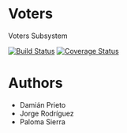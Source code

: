 Voters
======

Voters Subsystem

[![Build Status](https://travis-ci.org/Arquisoft/voters_3b.svg?branch=master)](https://travis-ci.org/Arquisoft/voters_3b)
[![Coverage Status](http://img.shields.io/coveralls/trautonen/coveralls-maven-plugin/master.svg?style=flat-square)](https://coveralls.io/r/trautonen/coveralls-maven-plugin?branch=master)

Authors
=======
* Damián Prieto
* Jorge Rodríguez
* Paloma Sierra




